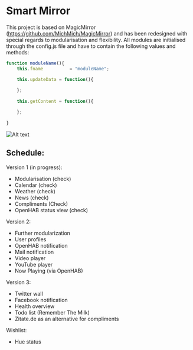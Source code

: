 Smart Mirror
===========

This project is based on MagicMirror (https://github.com/MichMich/MagicMirror) and has been redesigned with special regards to modularisation and flexibility. 
All modules are initialised through the config.js file and have to contain the following values and methods:

```javascript
function moduleName(){
	this.fname 			= "moduleName";

	this.updateData = function(){
	
	};
	
	this.getContent = function(){

	};
	
}
```

![Alt text](http://abload.de/img/screenshot121uyt.png "Beispiel 1")


Schedule:
--------------------------
Version 1 (in progress):
- Modularisation (check)
- Calendar (check)
- Weather (check)
- News (check)
- Compliments (Check)
- OpenHAB status view (check)

Version 2:
- Further modularization
- User profiles 
- OpenHAB notification
- Mail notification
- Video player
- YouTube player
- Now Playing (via OpenHAB)

Version 3:
- Twitter wall
- Facebook notification
- Health overview 
- Todo list (Remember The Milk)
- Zitate.de as an alternative for compliments

Wishlist:
- Hue status
